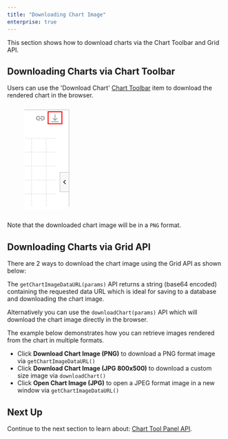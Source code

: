 ```yaml
---
title: "Downloading Chart Image"
enterprise: true
---
```


This section shows how to download charts via the Chart Toolbar and Grid API.

## Downloading Charts via Chart Toolbar

Users can use the 'Download Chart' [Chart Toolbar](/integrated-charts-toolbar/) item to download the rendered
chart in the browser.

<div style="display: flex; margin-bottom: 25px; margin-top: 25px; margin-left: 40px;">
    <div style="flex: 1 1 0">
        <img src="resources/chart-toolbar-download.png" alt="Chart Toolbar Download button"/>
    </div>
</div>

Note that the downloaded chart image will be in a `PNG` format.

## Downloading Charts via Grid API

There are 2 ways to download the chart image using the Grid API as shown below:

<api-documentation source='grid-api/api.json' section='charts' names='["getChartImageDataURL", "downloadChart"]'></api-documentation>

The `getChartImageDataURL(params)` API returns a string (base64 encoded) containing the requested data URL which is
ideal for saving to a database and downloading the chart image.

Alternatively you can use the `downloadChart(params)` API which will download the chart image directly in the browser.

The example below demonstrates how you can retrieve images rendered from the chart in multiple formats.

- Click **Download Chart Image (PNG)** to download a PNG format image via `getChartImageDataURL()`
- Click **Download Chart Image (JPG 800x500)** to download a custom size image via `downloadChart()`
- Click **Open Chart Image (JPG)** to open a JPEG format image in a new window via `getChartImageDataURL()`

<grid-example title='Downloading Chart Image' name='downloading-chart-image' type='generated' options='{ "exampleHeight": 800, "enterprise": true, "modules": ["clientside", "menu", "charts"] }'></grid-example>

## Next Up

Continue to the next section to learn about: [Chart Tool Panel API](/integrated-charts-api-chart-tool-panel/).


